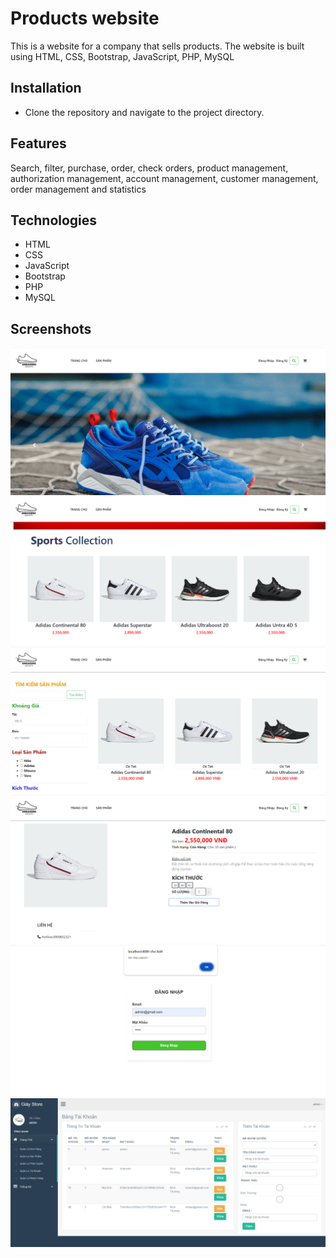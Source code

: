 # Products website 
This is a website for a company that sells products. The website is built using HTML, CSS, Bootstrap, JavaScript, PHP, MySQL

## Installation
- Clone the repository and navigate to the project directory.

## Features
Search, filter, purchase, order, check orders, product management, authorization management, account management, customer management, order management and statistics
## Technologies
- HTML
- CSS
- JavaScript
- Bootstrap
- PHP
- MySQL
## Screenshots
![](docs/anh1.png)<br>
![](docs/anh2.png)<br>
![](docs/anh3.png)<br>
![](docs/anh4.png)<br>
![](docs/anh5.png)<br>
![](docs/anh6.png)<br>
